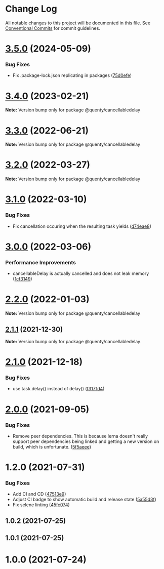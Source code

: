 # Change Log

All notable changes to this project will be documented in this file.
See [Conventional Commits](https://conventionalcommits.org) for commit guidelines.

# [3.5.0](https://github.com/Quenty/NevermoreEngine/compare/@quenty/cancellabledelay@3.4.0...@quenty/cancellabledelay@3.5.0) (2024-05-09)


### Bug Fixes

* Fix .package-lock.json replicating in packages ([75d0efe](https://github.com/Quenty/NevermoreEngine/commit/75d0efeef239f221d93352af71a5b3e930ec23c5))





# [3.4.0](https://github.com/Quenty/NevermoreEngine/compare/@quenty/cancellabledelay@3.3.0...@quenty/cancellabledelay@3.4.0) (2023-02-21)

**Note:** Version bump only for package @quenty/cancellabledelay





# [3.3.0](https://github.com/Quenty/NevermoreEngine/compare/@quenty/cancellabledelay@3.2.0...@quenty/cancellabledelay@3.3.0) (2022-06-21)

**Note:** Version bump only for package @quenty/cancellabledelay





# [3.2.0](https://github.com/Quenty/NevermoreEngine/compare/@quenty/cancellabledelay@3.1.0...@quenty/cancellabledelay@3.2.0) (2022-03-27)

**Note:** Version bump only for package @quenty/cancellabledelay





# [3.1.0](https://github.com/Quenty/NevermoreEngine/compare/@quenty/cancellabledelay@3.0.0...@quenty/cancellabledelay@3.1.0) (2022-03-10)


### Bug Fixes

* Fix cancellation occuring when the resulting task yields ([d74eae8](https://github.com/Quenty/NevermoreEngine/commit/d74eae8faee15255ca66ca4b803312afe966acc4))





# [3.0.0](https://github.com/Quenty/NevermoreEngine/compare/@quenty/cancellabledelay@2.2.0...@quenty/cancellabledelay@3.0.0) (2022-03-06)


### Performance Improvements

* cancellableDelay is actually cancelled and does not leak memory ([1cf3149](https://github.com/Quenty/NevermoreEngine/commit/1cf3149bdd29c412cc3378adacff285087aafd58))





# [2.2.0](https://github.com/Quenty/NevermoreEngine/compare/@quenty/cancellabledelay@2.1.1...@quenty/cancellabledelay@2.2.0) (2022-01-03)

**Note:** Version bump only for package @quenty/cancellabledelay





## [2.1.1](https://github.com/Quenty/NevermoreEngine/compare/@quenty/cancellabledelay@2.1.0...@quenty/cancellabledelay@2.1.1) (2021-12-30)

**Note:** Version bump only for package @quenty/cancellabledelay





# [2.1.0](https://github.com/Quenty/NevermoreEngine/compare/@quenty/cancellabledelay@2.0.0...@quenty/cancellabledelay@2.1.0) (2021-12-18)


### Bug Fixes

* use task.delay() instead of delay() ([f3171d4](https://github.com/Quenty/NevermoreEngine/commit/f3171d409226dd38306818fa429136746ad4d213))





# [2.0.0](https://github.com/Quenty/NevermoreEngine/compare/@quenty/cancellabledelay@1.2.0...@quenty/cancellabledelay@2.0.0) (2021-09-05)


### Bug Fixes

* Remove peer dependencies. This is because lerna doesn't really support peer dependencies being linked and getting a new version on build, which is unfortunate. ([5f5aeee](https://github.com/Quenty/NevermoreEngine/commit/5f5aeeea8de9975435309e53679f0ef7064f9dd0))





# 1.2.0 (2021-07-31)


### Bug Fixes

* Add CI and CD ([47513e9](https://github.com/Quenty/NevermoreEngine/commit/47513e9b568162707534af132396dd8756947dd3))
* Adjust CI badge to show automatic build and release state ([5a55d3f](https://github.com/Quenty/NevermoreEngine/commit/5a55d3f19bf8d66a760d67da9b56ed47fab74656))
* Fix selene linting ([45fc074](https://github.com/Quenty/NevermoreEngine/commit/45fc07489ee59127ac6582689f19a0e87c1e5b5a))



## 1.0.2 (2021-07-25)



## 1.0.1 (2021-07-25)



# 1.0.0 (2021-07-24)
